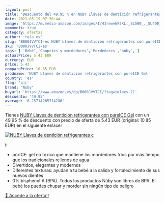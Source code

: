 ```yaml
---
layout: post
title: 'Descuento del 49.95 % en NUBY Llaves de dentición refrigerantes c'
date: 2021-05-19 07:30:44
image: 'https://m.media-amazon.com/images/I/41rmwehF3KL._SL500_._SL400_.jpg'
comments: true
category: ofertas
author: 'tole.es'
slug: 'B000JVVTCI-es NUBY Llaves de dentición refrigerantes con pureICE Gel'
sku: 'B000JVVTCI-es'
tags: [ 'Bebé','Chupetes y mordedores','Mordedores','nuby', ]
actualPrice: 5.43 EUR
currency: EUR
price: 5.43
comparePrice: 10.85 EUR
prodname: 'NUBY Llaves de dentición refrigerantes con pureICE Gel'
country: 'es'
flag: '🇪🇸'
brand: 'Nuby'
buyurl: 'https://www.amazon.es/dp/B000JVVTCI/?tag=tolees-21'
descuento: '49.95'
average: '6.25714285714286'
---
```


Tienes [NUBY Llaves de dentición refrigerantes con pureICE Gel](https://www.amazon.es/dp/B000JVVTCI/?tag=tolees-21) con un 49.95 % de descuento con precio de oferta de 5.43 EUR (original: 10.85 EUR) en el siguiente enlace!

[![NUBY Llaves de dentición refrigerantes c](https://m.media-amazon.com/images/I/41rmwehF3KL._SL500_._SL400_.jpg)](https://www.amazon.es/dp/B000JVVTCI/?tag=tolees-21)

ℹ️:

- pûrICE: gel no tóxico que mantiene los mordedores fríos por más tiempo que los tradicionales rellenos de agua
- Divertidos, elegantes y modernos
- Diferentes texturas: ayudan a tu bebé a la salida y fortalecimiento de sus nuevos dientes
- 0% bisphenol A (BPA). Todos los productos Nûby son libres de BPA. El bebé los puedes chupar y morder sin ningún tipo de peligro

[🛒 Accede a la oferta!!](https://www.amazon.es/dp/B000JVVTCI/?tag=tolees-21)
